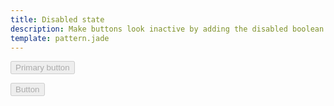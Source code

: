 ```yaml
---
title: Disabled state
description: Make buttons look inactive by adding the disabled boolean attribute to any &lt;button&gt; element.
template: pattern.jade
---
```


<button type="button" class="btn btn-primary" disabled>Primary button</button>

<button type="button" class="btn btn-secondary" disabled>Button</button>
